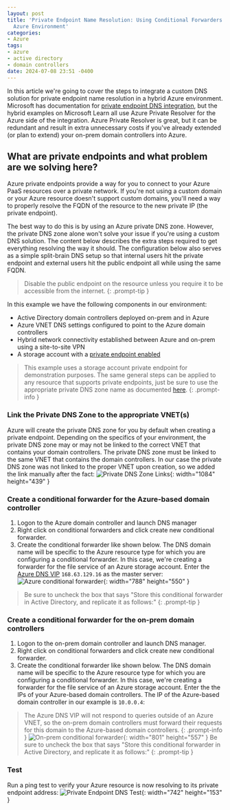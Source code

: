 ```yaml
---
layout: post
title: 'Private Endpoint Name Resolution: Using Conditional Forwarders in a Hybrid
  Azure Environment'
categories:
- Azure
tags:
- azure
- active directory
- domain controllers
date: 2024-07-08 23:51 -0400
---
```

In this article we're going to cover the steps to integrate a custom DNS solution for private endpoint name resolution in a hybrid Azure environment. Microsoft has documentation for [private endpoint DNS integration](https://learn.microsoft.com/en-us/azure/private-link/private-endpoint-dns-integration), but the hybrid examples on Microsoft Learn all use Azure Private Resolver for the Azure side of the integration. Azure Private Resolver is great, but it can be redundant and result in extra unnecessary costs if you've already extended (or plan to extend) your on-prem domain controllers into Azure.

## What are private endpoints and what problem are we solving here?
Azure private endpoints provide a way for you to connect to your Azure PaaS resources over a private network. If you're not using a custom domain or your Azure resource doesn't support custom domains, you'll need a way to properly resolve the FQDN of the resource to the new private IP (the private endpoint).

The best way to do this is by using an Azure private DNS zone. However, the private DNS zone alone won't solve your issue if you're using a custom DNS solution. The content below describes the extra steps required to get everything resolving the way it should. The configuration below also serves as a simple split-brain DNS setup so that internal users hit the private endpoint and external users hit the public endpoint all while using the same FQDN.

> Disable the public endpoint on the resource unless you require it to be accessible from the internet.
{: .prompt-tip }

In this example we have the following components in our environment:
- Active Directory domain controllers deployed on-prem and in Azure
- Azure VNET DNS settings configured to point to the Azure domain controllers
- Hybrid network connectivity established between Azure and on-prem using a site-to-site VPN
- A storage account with a [private endpoint enabled](https://learn.microsoft.com/en-us/azure/private-link/tutorial-private-endpoint-storage-portal?tabs=dynamic-ip#create-private-endpoint)

> This example uses a storage account private endpoint for demonstration purposes. The same general steps can be applied to any resource that supports private endpoints, just be sure to use the appropriate private DNS zone name as documented [here](https://learn.microsoft.com/en-us/azure/private-link/private-endpoint-dns#commercial).
{: .prompt-info }

### Link the Private DNS Zone to the appropriate VNET(s)
Azure will create the private DNS zone for you by default when creating a private endpoint. Depending on the specifics of your environment, the private DNS zone may or may not be linked to the correct VNET that contains your domain controllers. The private DNS zone must be linked to the same VNET that contains the domain controllers. In our case the private DNS zone was not linked to the proper VNET upon creation, so we added the link manually after the fact:
![Private DNS Zone Links](custom/vnet-link.png){: width="1084" height="439" }

### Create a conditional forwarder for the Azure-based domain controller
1. Logon to the Azure domain controller and launch DNS manager
2. Right click on conditional forwarders and click create new conditional forwarder.
3. Create the conditional forwarder like shown below. The DNS domain name will be specific to the Azure resource type for which you are configuring a conditional forwarder. In this case, we're creating a forwarder for the file service of an Azure storage account. Enter the [Azure DNS VIP](https://learn.microsoft.com/en-us/azure/virtual-network/what-is-ip-address-168-63-129-16) `168.63.129.16` as the master server:
![Azure conditional forwarder](custom/azure-dc-forwarder.png){: width="788" height="550" }
> Be sure to uncheck the box that says "Store this conditional forwarder in Active Directory, and replicate it as follows:"
{: .prompt-tip }

### Create a conditional forwarder for the on-prem domain controllers
1. Logon to the on-prem domain controller and launch DNS manager.
2. Right click on conditional forwarders and click create new conditional forwarder.
3. Create the conditional forwarder like shown below. The DNS domain name will be specific to the Azure resource type for which you are configuring a conditional forwarder. In this case, we're creating a forwarder for the file service of an Azure storage account. Enter the the IPs of your Azure-based domain controllers. The IP of the Azure-based domain controller in our example is `10.0.0.4`:
> The Azure DNS VIP will not respond to queries outside of an Azure VNET, so the on-prem domain controllers must forward their requests for this domain to the Azure-based domain controllers.
{: .prompt-info }
![On-prem conditional forwarder](custom/on-prem-dc-forwarder.png){: width="801" height="557" }
> Be sure to uncheck the box that says "Store this conditional forwarder in Active Directory, and replicate it as follows:"
{: .prompt-tip }

### Test
Run a ping test to verify your Azure resource is now resolving to its private endpoint address:
![Private Endpoint DNS Test](custom/pvt-endpoint-test.png){: width="742" height="153" }